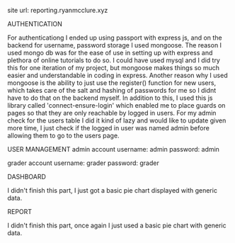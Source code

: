 site url: reporting.ryanmcclure.xyz



AUTHENTICATION

For authenticationg I ended up using passport with express js, and on the backend for username, password storage I used mongoose. The reason I used mongo db was for the ease of use in setting up with express and plethora of online tutorials to do so. I could have used mysql and I did try this for one iteration of my project, but mongoose makes things so much easier and understandable in coding in express. Another reason why I used mongoose is the ability to just use the register() function for new users, which takes care of the salt and hashing of passwords for me so I didnt have to do that on the backend myself. In addition to this, I used this js library called 'connect-ensure-login' which enabled me to place guards on pages so that they are only reachable by logged in users. For my admin check for the users table I did it kind of lazy and would like to update given more time, I just check if the logged in user was named admin before allowing them to go to the users page.

USER MANAGEMENT
admin account
username: admin
password: admin

grader account
username: grader
password: grader

DASHBOARD

I didn't finish this part, I just got a basic pie chart displayed with generic data. 

REPORT

I didn't finish this part, once again I just used a basic pie chart with generic data.
